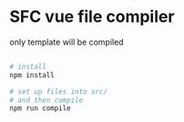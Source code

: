 # SFC vue file compiler

only template will be compiled


```bash

# install
npm install

# set up files into src/
# and then compile
npm run compile

```